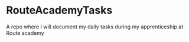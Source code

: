 # RouteAcademyTasks
A repo where I will document my daily tasks during my apprenticeship at Route academy
